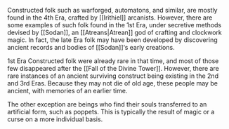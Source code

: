 Constructed folk such as warforged, automatons, and similar, are mostly found in the 4th Era, crafted by [[Irithiel]] arcanists. However, there are some examples of such folk found in the 1st Era, under secretive methods devised by [[Sodan]], an [[Atreans|Atrean]] god of crafting and clockwork magic. In fact, the late Era folk may have been developed by discovering ancient records and bodies of [[Sodan]]‘s early creations.

1st Era Constructed folk were already rare in that time, and most of those few disappeared after the [[Fall of the Divine Tower]]. However, there are rare instances of an ancient surviving construct being existing in the 2nd and 3rd Eras. Because they may not die of old age, these people may be ancient, with memories of an earlier time.

The other exception are beings who find their souls transferred to an artificial form, such as poppets. This is typically the result of magic or a curse on a more individual basis.